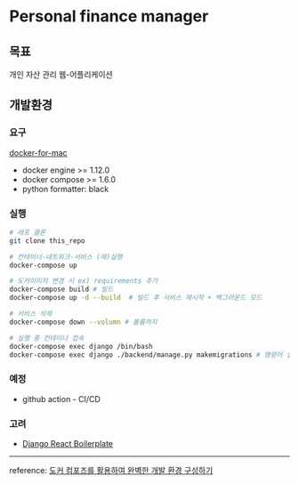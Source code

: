 # Personal finance manager

## 목표

개인 자산 관리 웹-어플리케이션

## 개발환경

### 요구

[docker-for-mac](https://docs.docker.com/docker-for-mac/install/)

* docker engine >= 1.12.0
* docker compose >= 1.6.0
* python formatter: black

### 실행

```sh
# 레포 클론
git clone this_repo

# 컨테이너-네트워크-서비스 (재)실행
docker-compose up

# 도커이미지 변경 시 ex) requirements 추가
docker-compose build # 빌드
docker-compose up -d --build  # 빌드 후 서비스 재시작 + 백그라운드 모드

# 서비스 삭제
docker-compose down --volumn # 볼륨까지

# 실행 중 컨테이너 접속
docker-compose exec django /bin/bash
docker-compose exec django ./backend/manage.py makemigrations # 명령어 실행
```

### 예정

* github action - CI/CD

### 고려

* [Django React Boilerplate](https://github.com/vintasoftware/django-react-boilerplate)

---
reference: [도커 컴포즈를 활용하여 완벽한 개발 환경 구성하기](https://github.com/raccoonyy/django-sample-for-docker-compose)
